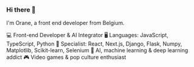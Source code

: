 ### Hi there 👋
I'm Orane, a front end developer from Belgium. 

💻 Front-end Developer & AI Integrator
🖥️ Languages: JavaScript, TypeScript, Python
🚀 Specialist: React, Next.js, Django, Flask, Numpy, Matplotlib, Scikit-learn, Selenium
🤖 AI, machine learning & deep learning addict
🎮 Video games & pop culture enthusiast
<!--
**helloOrane/helloOrane** is a ✨ _special_ ✨ repository because its `README.md` (this file) appears on your GitHub profile.

Here are some ideas to get you started:

- 🔭 I’m currently working on ...
- 🌱 I’m currently learning ...
- 👯 I’m looking to collaborate on ...
- 🤔 I’m looking for help with ...
- 💬 Ask me about ...
- 📫 How to reach me: ...
- 😄 Pronouns: ...
- ⚡ Fun fact: ...
-->
